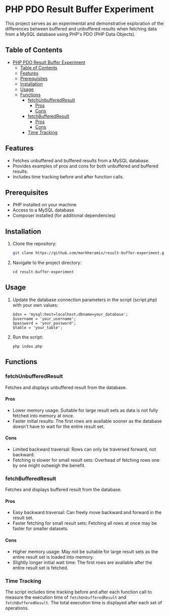 # PHP PDO Result Buffer Experiment

This project serves as an experimental and demonstrative exploration of the differences between buffered and unbuffered results when fetching data from a MySQL database using PHP's PDO (PHP Data Objects).

## Table of Contents

- [PHP PDO Result Buffer Experiment](#php-pdo-result-buffer-experiment)
  - [Table of Contents](#table-of-contents)
  - [Features](#features)
  - [Prerequisites](#prerequisites)
  - [Installation](#installation)
  - [Usage](#usage)
  - [Functions](#functions)
    - [fetchUnbufferedResult](#fetchunbufferedresult)
      - [Pros](#pros)
      - [Cons](#cons)
    - [fetchBufferedResult](#fetchbufferedresult)
      - [Pros](#pros-1)
      - [Cons](#cons-1)
    - [Time Tracking](#time-tracking)

## Features

- Fetches unbuffered and buffered results from a MySQL database.
- Provides examples of pros and cons for both unbuffered and buffered results.
- Includes time tracking before and after function calls.

## Prerequisites

- PHP installed on your machine
- Access to a MySQL database
- Composer installed (for additional dependencies)

## Installation

1. Clone the repository:

   ```bash
   git clone https://github.com/markheramis/result-buffer-experiment.git
   ```
2. Navigate to the project directory:
   ```
   cd result-buffer-experiment
   ```

## Usage

1. Update the database connection parameters in the script (script.php) with your own values:
   ```
   $dsn = 'mysql:host=localhost;dbname=your_database';
   $username = 'your_username';
   $password = 'your_password';
   $table = 'your_table';
   ```
2. Run the script:

   ```
   php index.php
   ```

## Functions

### fetchUnbufferedResult
Fetches and displays unbuffered result from the database.

#### Pros
- Lower memory usage: Suitable for large result sets as data is not fully fetched into memory at once.
- Faster initial results: The first rows are available sooner as the database doesn't have to wait for the entire result set.
#### Cons
- Limited backward traversal: Rows can only be traversed forward, not backward.
- Fetching is slower for small result sets: Overhead of fetching rows one by one might outweigh the benefit.

### fetchBufferedResult
Fetches and displays buffered result from the database.

#### Pros
- Easy backward traversal: Can freely move backward and forward in the result set.
- Faster fetching for small result sets: Fetching all rows at once may be faster for smaller datasets.

#### Cons
- Higher memory usage: May not be suitable for large result sets as the entire result set is loaded into memory.
- Slightly longer initial wait time: The first rows are available after the entire result set is fetched.


### Time Tracking

The script includes time tracking before and after each function call to measure the execution time of `fetchUnbufferedResult` and `fetchBufferedResult`. The total execution time is displayed after each set of operations.

